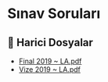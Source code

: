 # Sınav Soruları


<!--Index-->

## 🔗 Harici Dosyalar

- [Final 2019 ~ LA.pdf](./Final%202019%20~%20LA.pdf)
- [Vize 2019 ~ LA.pdf](./Vize%202019%20~%20LA.pdf)


<!--Index-->

